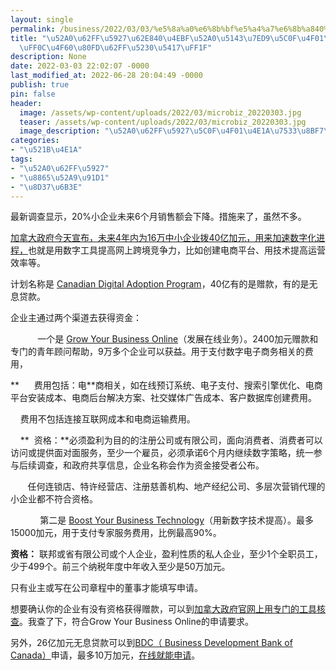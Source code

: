 ```yaml
---
layout: single
permalink: /business/2022/03/03/%e5%8a%a0%e6%8b%bf%e5%a4%a7%e6%8b%a840%e4%ba%bf%e5%8a%a0%e5%85%83%e7%bb%99%e5%b0%8f%e4%bc%81%e4%b8%9a%e4%b8%bb%ef%bc%8c%e4%bd%a0%e8%83%bd%e6%8b%bf%e5%88%b0%e5%90%97%ef%bc%9f/
title: "\u52A0\u62FF\u5927\u62E840\u4EBF\u52A0\u5143\u7ED9\u5C0F\u4F01\u4E1A\u4E3B\
  \uFF0C\u4F60\u80FD\u62FF\u5230\u5417\uFF1F"
description: None
date: 2022-03-03 22:02:07 -0000
last_modified_at: 2022-06-28 20:04:49 -0000
publish: true
pin: false
header:
  image: /assets/wp-content/uploads/2022/03/microbiz_20220303.jpg
  teaser: /assets/wp-content/uploads/2022/03/microbiz_20220303.jpg
  image_description: "\u52A0\u62FF\u5927\u5C0F\u4F01\u4E1A\u7533\u8BF7\u6570\u5B57\u5316\u653F\u5E9C"
categories:
- "\u521B\u4E1A"
tags:
- "\u52A0\u62FF\u5927"
- "\u8865\u52A9\u91D1"
- "\u8D37\u6B3E"
---
```

最新调查显示，20%小企业未来6个月销售额会下降。措施来了，虽然不多。

[加拿大政府今天宣布，未来4年内为16万中小企业拨40亿加元，用来加速数字化进程，](https://pm.gc.ca/en/news/news-releases/2022/03/03/new-canada-digital-adoption-program-help-small-businesses-thrive)也就是用数字工具提高网上跨境竞争力，比如创建电商平台、用技术提高运营效率等。

计划名称是 [Canadian Digital Adoption Program](https://www.ic.gc.ca/eic/site/152.nsf/eng/home)，40亿有的是赠款，有的是无息贷款。

企业主通过两个渠道去获得资金：

           一个是 [Grow Your Business Online](https://www.ic.gc.ca/eic/site/152.nsf/eng/00011.html)（发展在线业务）。2400加元赠款和专门的青年顾问帮助，9万多个企业可以获益。用于支付数字电子商务相关的费用，

**      费用包括：电**商相关，如在线预订系统、电子支付、搜索引擎优化、电商平台安装成本、电商后台解决方案、社交媒体广告成本、客户数据库创建费用。

    费用不包括连接互联网成本和电商运输费用。

    **  资格：**必须盈利为目的的注册公司或有限公司，面向消费者、消费者可以访问或提供面对面服务，至少一个雇员，必须承诺6个月内继续数字策略，统一参与后续调查，和政府共享信息，企业名称会作为资金接受者公布。

       任何连锁店、特许经营店、注册慈善机构、地产经纪公司、多层次营销代理的小企业都不符合资格。

            第二是 [Boost Your Business Technology](https://www.ic.gc.ca/eic/site/152.nsf/eng/00013.html)（用新数字技术提高）。最多15000加元，用于支付专家服务费用，比例最高90%。

**资格：** 联邦或省有限公司或个人企业，盈利性质的私人企业，至少1个全职员工，少于499个。前三个纳税年度中年收入至少是50万加元。

只有业主或写在公司章程中的董事才能填写申请。

想要确认你的企业有没有资格获得赠款，可以到[加拿大政府官网上用专门的工具核查](https://www.ic.gc.ca/eic/site/152.nsf/eng/00012.html)。我查了下，符合Grow Your Business Online的申请要求。

另外，26亿加元无息贷款可以到[BDC（ Business Development Bank of Canada）](https://www.bdc.ca/en/about/mediaroom/news-releases/new-canada-digital-adoption-program-help-small-businesses-thrive)申请，最多10万加元，[在线就能申请](https://www.bdc.ca/en/canada-digital-adoption-program)。
